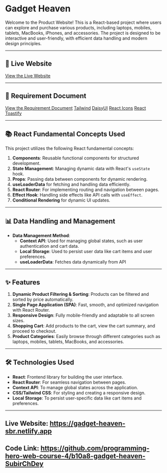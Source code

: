 # Gadget Heaven

Welcome to the Product Website! This is a React-based project where users can explore and purchase various products, including laptops, mobiles, tablets, MacBooks, iPhones, and accessories. The project is designed to be interactive and user-friendly, with efficient data handling and modern design principles.

---

## 🚀 Live Website
[View the Live Website](https://gadget-heaven-sbr.netlify.app/)

---

## 📄 Requirement Document
[View the Requirement Document](https://docs.google.com/document/d/1G8k5vVKFCEj5wF852m2nmJg0wNptmQpmfTosm4O9u9k/edit?usp=sharing)
[Tailwind](https://tailwindcss.com/docs/installation/using-vite) [DaisyUI](https://daisyui.com/docs/install/) [React Icons](https://react-icons.github.io/react-icons/) [React Toastify](https://www.npmjs.com/package/react-toastify)

---

## 📚 React Fundamental Concepts Used

This project utilizes the following React fundamental concepts:
1. **Components**: Reusable functional components for structured development.
2. **State Management**: Managing dynamic data with React's `useState` hook.
3. **Props**: Passing data between components for dynamic rendering.
4. **useLoaderData** for fetching and handling data efficiently.
5. **React Router**: For implementing routing and navigation between pages.
6. **Effect Hook**: Handling side effects like API calls with `useEffect`.
7. **Conditional Rendering** for dynamic UI updates.

---

## 📊 Data Handling and Management

- **Data Management Method**: 
  - **Context API**: Used for managing global states, such as user authentication and cart data.
  - **Local Storage**: Used to persist user data like cart items and user preferences.
  - **useLoaderData**: Fetches data dynamically from API

---

## ✨ Features

1. **Dynamic Product Filtering & Sorting**: Products can be filtered and sorted by price automatically.
2. **Single Page Application (SPA)**: Fast, smooth, and optimized navigation with React Router.
3. **Responsive Design**: Fully mobile-friendly and adaptable to all screen sizes.
4. **Shopping Cart**: Add products to the cart, view the cart summary, and proceed to checkout.
5. **Product Categories**: Easily browse through different categories such as laptops, mobiles, tablets, MacBooks, and accessories.


---

## 🛠 Technologies Used

- **React**: Frontend library for building the user interface.
- **React Router**: For seamless navigation between pages.
- **Context API**: To manage global states across the application.
- **CSS/Tailwind CSS**: For styling and creating a responsive design.
- **Local Storage**: To persist user-specific data like cart items and preferences.

---

## Live Website: https://gadget-heaven-sbr.netlify.app
## Code Link: https://github.com/programming-hero-web-course-4/b10a8-gadget-heaven-SubirChDey

